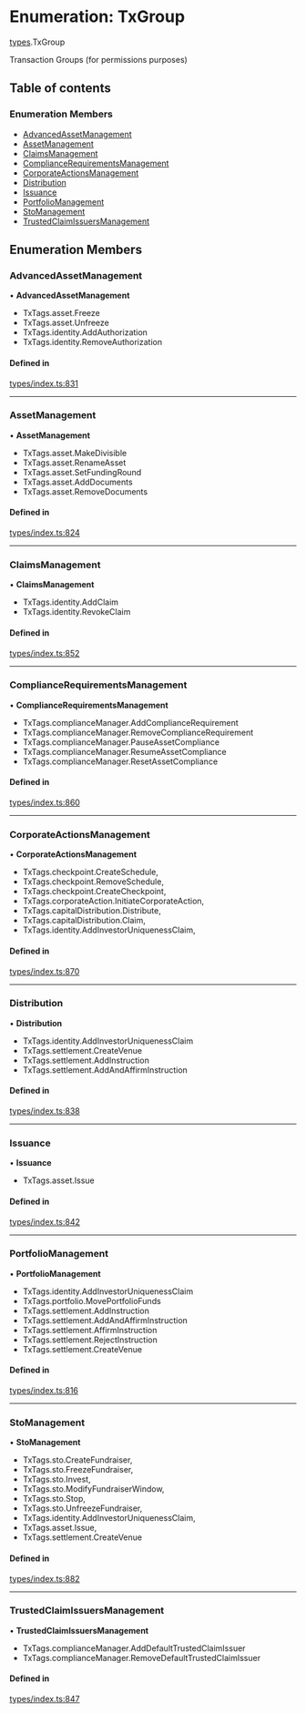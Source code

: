# Enumeration: TxGroup

[types](../wiki/types).TxGroup

Transaction Groups (for permissions purposes)

## Table of contents

### Enumeration Members

- [AdvancedAssetManagement](../wiki/types.TxGroup#advancedassetmanagement)
- [AssetManagement](../wiki/types.TxGroup#assetmanagement)
- [ClaimsManagement](../wiki/types.TxGroup#claimsmanagement)
- [ComplianceRequirementsManagement](../wiki/types.TxGroup#compliancerequirementsmanagement)
- [CorporateActionsManagement](../wiki/types.TxGroup#corporateactionsmanagement)
- [Distribution](../wiki/types.TxGroup#distribution)
- [Issuance](../wiki/types.TxGroup#issuance)
- [PortfolioManagement](../wiki/types.TxGroup#portfoliomanagement)
- [StoManagement](../wiki/types.TxGroup#stomanagement)
- [TrustedClaimIssuersManagement](../wiki/types.TxGroup#trustedclaimissuersmanagement)

## Enumeration Members

### AdvancedAssetManagement

• **AdvancedAssetManagement**

- TxTags.asset.Freeze
- TxTags.asset.Unfreeze
- TxTags.identity.AddAuthorization
- TxTags.identity.RemoveAuthorization

#### Defined in

[types/index.ts:831](https://github.com/PolymathNetwork/polymesh-sdk/blob/299ce247/src/types/index.ts#L831)

___

### AssetManagement

• **AssetManagement**

- TxTags.asset.MakeDivisible
- TxTags.asset.RenameAsset
- TxTags.asset.SetFundingRound
- TxTags.asset.AddDocuments
- TxTags.asset.RemoveDocuments

#### Defined in

[types/index.ts:824](https://github.com/PolymathNetwork/polymesh-sdk/blob/299ce247/src/types/index.ts#L824)

___

### ClaimsManagement

• **ClaimsManagement**

- TxTags.identity.AddClaim
- TxTags.identity.RevokeClaim

#### Defined in

[types/index.ts:852](https://github.com/PolymathNetwork/polymesh-sdk/blob/299ce247/src/types/index.ts#L852)

___

### ComplianceRequirementsManagement

• **ComplianceRequirementsManagement**

- TxTags.complianceManager.AddComplianceRequirement
- TxTags.complianceManager.RemoveComplianceRequirement
- TxTags.complianceManager.PauseAssetCompliance
- TxTags.complianceManager.ResumeAssetCompliance
- TxTags.complianceManager.ResetAssetCompliance

#### Defined in

[types/index.ts:860](https://github.com/PolymathNetwork/polymesh-sdk/blob/299ce247/src/types/index.ts#L860)

___

### CorporateActionsManagement

• **CorporateActionsManagement**

- TxTags.checkpoint.CreateSchedule,
- TxTags.checkpoint.RemoveSchedule,
- TxTags.checkpoint.CreateCheckpoint,
- TxTags.corporateAction.InitiateCorporateAction,
- TxTags.capitalDistribution.Distribute,
- TxTags.capitalDistribution.Claim,
- TxTags.identity.AddInvestorUniquenessClaim,

#### Defined in

[types/index.ts:870](https://github.com/PolymathNetwork/polymesh-sdk/blob/299ce247/src/types/index.ts#L870)

___

### Distribution

• **Distribution**

- TxTags.identity.AddInvestorUniquenessClaim
- TxTags.settlement.CreateVenue
- TxTags.settlement.AddInstruction
- TxTags.settlement.AddAndAffirmInstruction

#### Defined in

[types/index.ts:838](https://github.com/PolymathNetwork/polymesh-sdk/blob/299ce247/src/types/index.ts#L838)

___

### Issuance

• **Issuance**

- TxTags.asset.Issue

#### Defined in

[types/index.ts:842](https://github.com/PolymathNetwork/polymesh-sdk/blob/299ce247/src/types/index.ts#L842)

___

### PortfolioManagement

• **PortfolioManagement**

- TxTags.identity.AddInvestorUniquenessClaim
- TxTags.portfolio.MovePortfolioFunds
- TxTags.settlement.AddInstruction
- TxTags.settlement.AddAndAffirmInstruction
- TxTags.settlement.AffirmInstruction
- TxTags.settlement.RejectInstruction
- TxTags.settlement.CreateVenue

#### Defined in

[types/index.ts:816](https://github.com/PolymathNetwork/polymesh-sdk/blob/299ce247/src/types/index.ts#L816)

___

### StoManagement

• **StoManagement**

- TxTags.sto.CreateFundraiser,
- TxTags.sto.FreezeFundraiser,
- TxTags.sto.Invest,
- TxTags.sto.ModifyFundraiserWindow,
- TxTags.sto.Stop,
- TxTags.sto.UnfreezeFundraiser,
- TxTags.identity.AddInvestorUniquenessClaim,
- TxTags.asset.Issue,
- TxTags.settlement.CreateVenue

#### Defined in

[types/index.ts:882](https://github.com/PolymathNetwork/polymesh-sdk/blob/299ce247/src/types/index.ts#L882)

___

### TrustedClaimIssuersManagement

• **TrustedClaimIssuersManagement**

- TxTags.complianceManager.AddDefaultTrustedClaimIssuer
- TxTags.complianceManager.RemoveDefaultTrustedClaimIssuer

#### Defined in

[types/index.ts:847](https://github.com/PolymathNetwork/polymesh-sdk/blob/299ce247/src/types/index.ts#L847)
